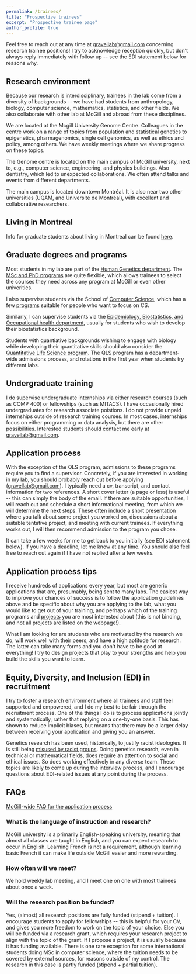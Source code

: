 ```yaml
---
permalink: /trainees/
title: "Prospective trainees"
excerpt: "Prospective trainee page"
author_profile: true
---
```



Feel free to reach out at any time at [gravellab@gmail.com](mailto:gravellab@gmail.com) concerning research trainee positions! I try to acknowledge reception quickly, but don't always reply immediately with follow up -- see the EDI statement below for reasons why. 

## Research environment

Because our research is interdisciplinary, trainees in the lab come from a diversity of backgrounds -- we have had students from anthropology, biology, computer science, mathematics, statistics, and other fields. We also collaborate with other lab at McGill and abroad from these disciplines. 

We are located at the Mcgill University Genome Centre. Colleagues in the centre work on a range of topics from population and statistical genetics to epigenetics, pharmagenomics, single cell genomics, as well as ethics and policy, among others. We have weekly meetings where we share progress on these topics. 

The Genome centre is located on the main campus of McGill university, next to, e.g., computer science, engineering, and physics buildings. Also dentistry, which led to unexpected collaborations. We often attend talks and events from different departments. 

The main campus is located downtown Montréal. It is also near two other universities (UQAM, and Université de Montréal), with excellent and collaborative researchers.  

## Living in Montreal

Info for graduate students about living in Montreal can be found [here](https://www.mcgill.ca/gradapplicants/gradlife/living-montreal).


## Graduate degrees and programs

Most students in my lab are part of the [Human Genetics department](https://www.mcgill.ca/humangenetics/). The [MSc and PhD programs](https://www.mcgill.ca/humangenetics/our-programs/msc-and-phd-programs) are quite flexible, which allows trainees to select the courses they need across any program at McGill or even other univerities. 

I also supervise students via the School of [Computer Science](https://www.cs.mcgill.ca/), which has a few [programs](https://www.cs.mcgill.ca/graduate/future/overview/) suitable for people who want to focus on CS.  

Similarly, I can supervise students via the [Epidemiology, Biostatistics, and Occupational health department](https://www.mcgill.ca/epi-biostat-occh/), usually for students who wish to develop their biostatistics background. 

Students with quantiative backgrounds wishing to engage with biology while developing their quantitative skills should also consider the [Quantitative Life Science program](https://www.mcgill.ca/qls/). The QLS program has a department-wide admissions process, and rotations in the first year when students try different labs.    

## Undergraduate training

I do supervise undergraduate internships via either research courses (such as COMP 400) or fellowships (such as MITACS). I have occasionally hired undergraduates for research associate poistions. I do not provide unpaid internships outside of research training courses. In most cases, internships focus on either programming or data analysis, but there are other possibilities. Interested students should contact me early at [gravellab@gmail.com](mailto:gravellab@gmail.com). 

## Application process

With the exception of the QLS program, admissions to these programs require you to find a supervisor. Concretely, if you are interested in working in my lab, you should probably reach out before applying ([gravellab@gmail.com](mailto:gravellab@gmail.com)). I typically need a cv, transcript, and contact information for two references. A short cover letter (a page or less) is useful -- this can simply the body of the email. If there are suitable opportunities, I will reach out and schedule a short informational meeting, from which we will determine the next steps. These often include a short presentation where you talk about some project you worked on, discussions about a suitable tentative project, and meeting with current trainees. If everything works out, I will then recommend admission to the program you chose. 

It can take a few weeks for me to get back to you initially (see EDI statement below). If you have a deadline, let me know at any time. You should also feel free to reach out again if I have not replied after a few weeks. 

## Application process tips

I receive hundreds of applications every year, but most are generic applications that are, presumably, being sent to many labs. The easiest way to improve your chances of success is to follow the application guidelines above and be specific about why you are applying to the lab, what you would like to get out of your training, and perhaps which of the training programs and [projects](/projects/) you are most interested about (this is not binding, and not all projects are listed on the webpage!).

What I am looking for are students who are motivated by the research we do, will work well with their peers, and have a high aptitude for research. The latter can take many forms and you don't have to be good at everything! I try to design projects that play to your strengths and help you build the skills you want to learn. 


## Equity, Diversity, and Inclusion (EDI) in recruitment

I try to foster a research environment where all trainees and staff feel supported and empowered, and I do my best to be fair through the recruitment process. One of the things I do is to process applications jointly and systematically, rather that replying on a one-by-one basis. This has shown to reduce implicit biases, but means that there may be a larger delay between receiving your application and giving you an answer.       

Genetics research has been used, historically, to justify racist ideologies. It is still being [misused by racist groups](https://www.nature.com/articles/d41586-022-03252-z). Doing genetics research, even in technical or mathematical fields, does require an attention to social and ethical issues. So does working effectively in any diverse team. These topics are likely to come up during the interview process, and I encourage questions about EDI-related issues at any point during the process.   


## FAQs


[McGill-wide FAQ for the application process](https://www.mcgill.ca/gradapplicants/how-apply/application-support)

### What is the language of instruction and research?

McGill university is a primarily English-speaking university, meaning that almost all classes are taught in English, and you can expect research to occur in English. Learning French is not a requirement, although learning basic French it can make life outside McGill easier and more rewarding.    

### How often will we meet?

We hold weekly lab meeting, and I meet one on one with most trainees about once a week. 

### Will the research position be funded?

Yes, (almost) all research positions are fully funded (stipend + tuition). I encourage students to apply for fellowships -- this is helpful for your CV, and gives you more freedom to work on the topic of your choice. Else you will be funded via a research grant, which requires your research project to align with the topic of the grant. If I propose a project, it is usually because it has funding available. 
There is one rare exception for some international students doing MSc in computer science, where the tuition needs to be covered by external sources, for reasons outside of my control. The research in this case is partly funded (stipend + partial tuition).      



